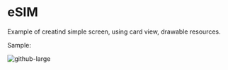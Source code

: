 # eSIM
Example of creatind simple screen, using card view, drawable resources.

Sample: 

![github-large](https://i.ibb.co/bL14BQ9/eSIM.png)
